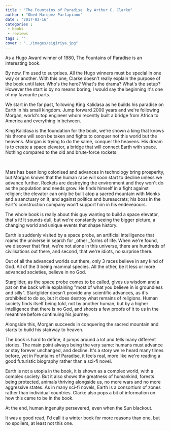 ```yaml
---
title : "The Fountains of Paradise  by Arthur C. Clarke"
author : "Obed Marquez Parlapiano"
date : "2017-02-16"
categories : 
 - books
 - reviews
tags : ""
cover : "../images/sigiriya.jpg"
---
```


As a Hugo Award winner of 1980, The Fountains of Paradise is an interesting book.

By now, I'm used to surprises. All the Hugo winners must be special in one way or another. With this one, Clarke doesn't really explain the purpose of the book until later. Who's the hero? What's the drama? What's the setup? However the start is by no means boring, I would say the beginning it's one of my favourite parts.

We start in the far past, following King Kalidasa as he builds his paradise on Earth in his small kingdom. Jump forward 2000 years and we're following Morgan, world's top engineer whom recently built a bridge from Africa to America and everything in between.

King Kalidasa is the foundation for the book, we're shown a king that knows his throne will soon be taken and fights to conquer not this world but the heavens. Morgan is trying to do the same, conquer the heavens. His dream is to create a space elevator, a bridge that will connect Earth with space. Nothing compared to the old and brute-force rockets.

 

Mars has been long colonised and advances in technology bring prosperity, but Morgan knows that the human race will soon start to decline unless we advance further. Rockets are destroying the environment and they won't do as the population and needs grow. He finds himself in a fight against religion; the elevator can only be built atop a sacred mountain with Monks and a sanctuary on it, and against politics and bureaucrats; his boss in the Eart's construction company won't support him in his endeveaours.

The whole book is really about this guy wanting to build a space elevator, that's it! It sounds dull, but we're constantly seeing the bigger picture, a changing world and unique events that shape history.

Earth is suddenly visited by a space probe, an artificial intelligence that roams the universe in search for _other _forms of life. When we're found, we discover that first, we're not alone in this universe, there are hundreds of civilisations out there, and second, that we're idiots, no surprise there.

Out of all the advanced worlds out there, only 3 races believe in any kind of God. All of the 3 being mammal species. All the other, be it less or more advanced societies, believe in no God.

Starglider, as the space probe comes to be called, gives us wisdom and a pat on the back while explaining "most of what you believe in is groundless and silly". Startglider doesn't provide any scientific advances, as it's prohibited to do so, but it does destroy what remains of religions. Human society finds itself being told, not by another human, but by a higher intelligence that there is no God, and shoots a few proofs of it to us in the meantime before continuing his journey.

Alongside this, Morgan succeeds in conquering the sacred mountain and starts to build his stairway to heaven.

The book is hard to define, it jumps around a lot and tells many different stories. The main point always being the very same: humans must advance or stay forever unchanged, and decline. It's a story we're heard many times before, yet in Fountains of Paradise, it feels real, more like we're reading a good futuristic biography rather than a sci-fi novel.

Earth is not a utopia in the book, it is shown as a complex world, with a complex society. But it also shows the greatness of humankind, forests being protected, animals thriving alongside us, no more wars and no more aggressive states. As in many sci-fi novels, Earth is a consortium of zones rather than individual countries. Clarke also pops a bit of information on how this came to be in the book.

At the end, human ingenuity persevered, even when the Sun blackout.

It was a good read, I'd call it a winter book for more reasons than one, but no spoilers, at least not this one.
